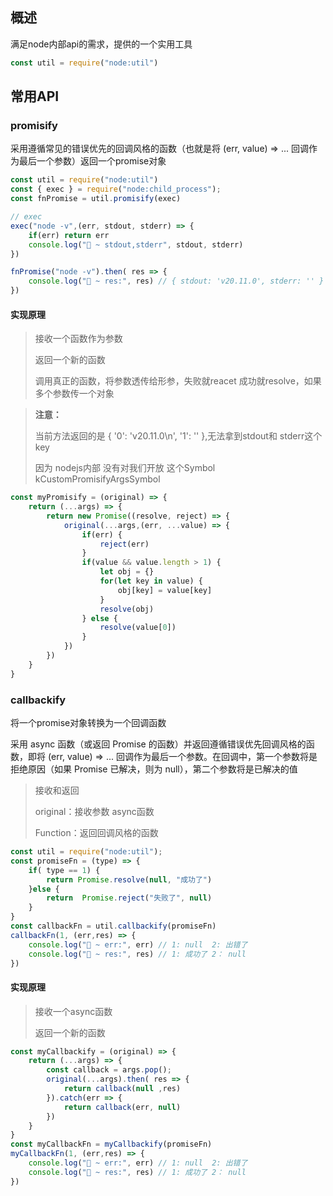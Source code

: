 

## 概述
满足node内部api的需求，提供的一个实用工具
```javascript
const util = require("node:util")
```

## 常用API

### promisify
采用遵循常见的错误优先的回调风格的函数（也就是将 (err, value) => ... 回调作为最后一个参数）返回一个promise对象

```javascript
const util = require("node:util")
const { exec } = require("node:child_process");
const fnPromise = util.promisify(exec)

// exec
exec("node -v",(err, stdout, stderr) => {
    if(err) return err
    console.log("🚀 ~ stdout,stderr", stdout, stderr)
})

fnPromise("node -v").then( res => {
    console.log("🚀 ~ res:", res) // { stdout: 'v20.11.0', stderr: '' }
})
```
#### 实现原理
> 接收一个函数作为参数
> 
> 返回一个新的函数
> 
> 调用真正的函数，将参数透传给形参，失败就reacet 成功就resolve，如果多个参数传一个对象

> **注意：**
> 
> 当前方法返回的是 { '0': 'v20.11.0\n', '1': '' },无法拿到stdout和 stderr这个key
> 
> 因为 nodejs内部 没有对我们开放 这个Symbol kCustomPromisifyArgsSymbol
```javascript
const myPromisify = (original) => {
    return (...args) => {
        return new Promise((resolve, reject) => {
            original(...args,(err, ...value) => {
                if(err) {
                    reject(err)
                }
                if(value && value.length > 1) {
                    let obj = {}
                    for(let key in value) {
                        obj[key] = value[key]
                    }
                    resolve(obj)
                } else {
                    resolve(value[0])
                }
            })
        })
    }
}
```

### callbackify
将一个promise对象转换为一个回调函数<br/>

采用 async 函数（或返回 Promise 的函数）并返回遵循错误优先回调风格的函数，即将 (err, value) => ... 回调作为最后一个参数。在回调中，第一个参数将是拒绝原因（如果 Promise 已解决，则为 null），第二个参数将是已解决的值
> 接收和返回
> 
> original：接收参数 async函数
> 
> Function：返回回调风格的函数
```javascript
const util = require("node:util");
const promiseFn = (type) => {
    if( type == 1) {
        return Promise.resolve(null, "成功了")
    }else {
        return  Promise.reject("失败了", null)
    }
}
const callbackFn = util.callbackify(promiseFn)
callbackFn(1, (err,res) => {
    console.log("🚀 ~ err:", err) // 1: null  2: 出错了
    console.log("🚀 ~ res:", res) // 1: 成功了 2： null
})
```
#### 实现原理
> 接收一个async函数
> 
> 返回一个新的函数
> 
> 
```javascript
const myCallbackify = (original) => {
    return (...args) => {
        const callback = args.pop();
        original(...args).then( res => {
            return callback(null ,res)
        }).catch(err => {
            return callback(err, null)
        })
    }
}
const myCallbackFn = myCallbackify(promiseFn)
myCallbackFn(1, (err,res) => {
    console.log("🚀 ~ err:", err) // 1: null  2: 出错了
    console.log("🚀 ~ res:", res) // 1: 成功了 2： null
})
```
